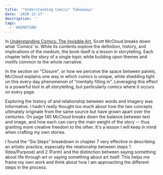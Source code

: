 ```yaml
---
title: '"Understanding Comics" Takeaways'
date: '2020-11-17'
description: ''
tags:
  - 'ANIMATION'
---
```


In [Understanding Comics: The Invisible Art](https://en.wikipedia.org/wiki/Understanding_Comics), Scott McCloud breaks down what 'Comics' is. While its contents explore the definition, history, and implications of the medium, the book itself is a lesson in storytelling. Each chapter tells the story of a single topic while building upon themes and motifs common to the whole narrative.

In the section on "Closure", or how we perceive the space between panels, McCloud explains one way in which comics is unique, while shedding light on this every-day phenomenon of "mentally filling in". Leveraging this effect is a powerful tool in all storytelling, but particularly comics where it occurs on every page.

Exploring the history of and relationship between words and imagery was informative. I hadn't really thought too much about how the two concepts ultimately originate from the same source but have grown apart over the centuries. On page 145 McCloud breaks down the balance between text and image, and how each can carry the main weight of the story -- thus granting more creative freedom to the other. It's a lesson I will keep in mind when crafting my own stories.

I found the "Six Steps" breakdown in chapter 7 very effective in describing an artistic practice, especially the relationship between steps 1 (Idea/Purpose) and 2 (Form) and the distinction between saying something about life through art or saying something about art itself. This helps me frame my own work and think about how I am approaching the different steps in the process.
